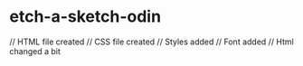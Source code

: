 # etch-a-sketch-odin

// HTML file created 
// CSS file created
// Styles added
// Font added
// Html changed a bit

